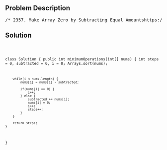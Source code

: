 <!--
<style>
  body { font-family: Arial, sans-serif; }
  .container { max-width: 700px; margin: 0 auto; padding: 10px; }
  .comment-block { background-color: #f9f9f9; padding: 10px; border-left: 5px solid #ccc; overflow-wrap: break-word; white-space: pre-wrap; }
  .code-block { background-color: #f4f4f4; padding: 10px; border: 1px solid #ddd; overflow-wrap: break-word; white-space: pre-wrap; }
</style>
-->

<div class='container'>
<h2>Problem Description</h2>
<div class='comment-block'>
<pre>
/* 2357. Make Array Zero by Subtracting Equal Amountshttps://leetcode.com/problems/make-array-zero-by-subtracting-equal-amounts/You are given a non-negative integer array nums.In one operation, you must:Choose a positive integer x such that x is less than or equalto the smallest non-zero element in nums.Subtract x from every positive element in nums.Return the minimum number of operations to make every elementin nums equal to 0.Example 1:Input: nums = [1,5,0,3,5]Output: 3Explanation:In the first operation, choose x = 1. Now, nums = [0,4,0,2,4].In the second operation, choose x = 2. Now, nums = [0,2,0,0,2].In the third operation, choose x = 2. Now, nums = [0,0,0,0,0].Example 2:Input: nums = [0]Output: 0Explanation: Each element in nums is already 0 so no operations are needed.Constraints:1 <= nums.length <= 1000 <= nums[i] <= 100*/</pre>
</div>

<h2>Solution</h2>
<div class='code-block'>
<pre><code class='language-java'>

class Solution {
    public int minimumOperations(int[] nums) {
        int steps = 0, subtracted = 0, i = 0;
        Arrays.sort(nums);

        while(i < nums.length) {
            nums[i] = nums[i] - subtracted;

            if(nums[i] == 0) {
                i++;
            } else {
                subtracted += nums[i];
                nums[i] = 0;
                i++;
                steps++;
            }
        }

        return steps;
    }
}
</code></pre>
</div>
</div>
